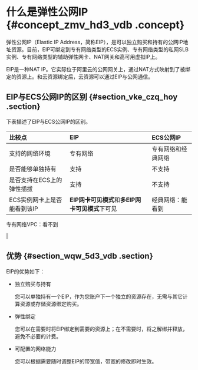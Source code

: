 # 什么是弹性公网IP {#concept_zmv_hd3_vdb .concept}

弹性公网IP（Elastic IP Address，简称EIP），是可以独立购买和持有的公网IP地址资源。目前，EIP可绑定到专有网络类型的ECS实例、专有网络类型的私网SLB实例、专有网络类型的辅助弹性网卡、NAT网关和高可用虚拟IP上。

EIP是一种NAT IP。它实际位于阿里云的公网网关上，通过NAT方式映射到了被绑定的资源上。和云资源绑定后，云资源可以通过EIP与公网通信。

## EIP与ECS公网IP的区别 {#section_vke_czq_hoy .section}

下表描述了EIP与ECS公网IP的区别。

|比较点|EIP|ECS公网IP|
|:--|:--|:------|
|支持的网络环境|专有网络|专有网络和经典网络|
|是否能够单独持有|支持|不支持|
|是否支持在ECS上的弹性插拔|支持|不支持|
|ECS实例网卡上是否能看到该IP|**EIP网卡可见模式**和**多EIP网卡可见模式**下可见| 经典网络：能看到

 专有网络VPC：看不到

 |

## 优势 {#section_wqw_5d3_vdb .section}

EIP的优势如下：

-   独立购买与持有

    您可以单独持有一个EIP，作为您账户下一个独立的资源存在，无需与其它计算资源或存储资源绑定购买。

-   弹性绑定

    您可以在需要时将EIP绑定到需要的资源上；在不需要时，将之解绑并释放，避免不必要的计费。

-   可配置的网络能力

    您可以根据需要随时调整EIP的带宽值，带宽的修改即时生效。


